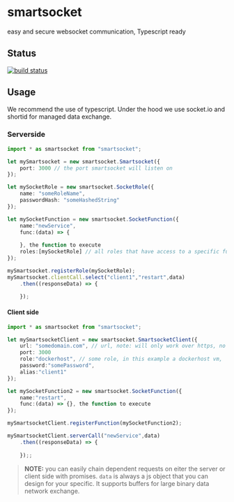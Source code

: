 # smartsocket
easy and secure websocket communication, Typescript ready

## Status
[![build status](https://gitlab.com/pushrocks/smartsocket/badges/master/build.svg)](https://gitlab.com/pushrocks/smartsocket/commits/master)

## Usage
We recommend the use of typescript.
Under the hood we use socket.io and shortid for managed data exchange.

### Serverside
```typescript
import * as smartsocket from "smartsocket";

let mySmartsocket = new smartsocket.Smartsocket({
    port: 3000 // the port smartsocket will listen on
});

let mySocketRole = new smartsocket.SocketRole({
    name: "someRoleName",
    passwordHash: "someHashedString"
});

let mySocketFunction = new smartsocket.SocketFunction({
    name:"newService",
    func:(data) => {
        
    }, the function to execute
    roles:[mySocketRole] // all roles that have access to a specific function
});

mySmartsocket.registerRole(mySocketRole);
mySmartsocket.clientCall.select("client1","restart",data)
    .then((responseData) => {

    });
```

#### Client side
```typescript
import * as smartsocket from "smartsocket";

let mySmartsocketClient = new smartsocket.SmartsocketClient({
    url: "somedomain.com", // url, note: will only work over https, no http supported.
    port: 3000
    role:"dockerhost", // some role, in this example a dockerhost vm,
    password:"somePassword",
    alias:"client1"
});

let mySocketFunction2 = new smartsocket.SocketFunction({
    name:"restart",
    func:(data) => {}, the function to execute
});

mySmartsocketClient.registerFunction(mySocketFunction2);

mySmartsocketClient.serverCall("newService",data)
    .then((responseData) => {
        
    });;
```

> **NOTE:** you can easily chain dependent requests on eiter the server or client side with promises. `data` is always a js object that you can design for your specific. It supports buffers for large binary data network exchange.